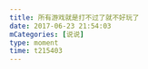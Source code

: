 ```yaml
---
title: 所有游戏就是打不过了就不好玩了
date: 2017-06-23 21:54:03
mCategories: [说说]
type: moment
time: t215403
---
```


<div id="pics-20170623215403"></div>

<script src="/lib/moment/pics.js"></script>
<script>
var data = [
    {"link": "2017-06-23_000000.jpeg", "type": "shuoshuo"},
    {"link": "2017-06-23_000001.jpeg", "type": "shuoshuo"}
];
picsRender(data, "pics-20170623215403");
</script>
